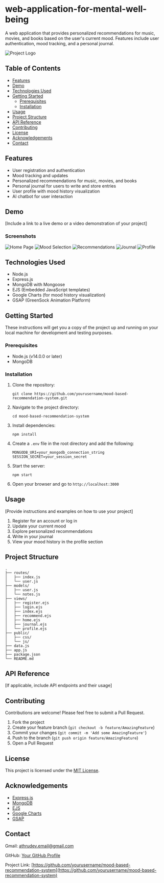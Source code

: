 # web-application-for-mental-well-being


A web application that provides personalized recommendations for music, movies, and books based on the user's current mood. Features include user authentication, mood tracking, and a personal journal.

![Project Logo](path/to/logo.png)

## Table of Contents
- [Features](#features)
- [Demo](#demo)
- [Technologies Used](#technologies-used)
- [Getting Started](#getting-started)
  - [Prerequisites](#prerequisites)
  - [Installation](#installation)
- [Usage](#usage)
- [Project Structure](#project-structure)
- [API Reference](#api-reference)
- [Contributing](#contributing)
- [License](#license)
- [Acknowledgements](#acknowledgements)
- [Contact](#contact)

## Features

- User registration and authentication
- Mood tracking and updates
- Personalized recommendations for music, movies, and books
- Personal journal for users to write and store entries
- User profile with mood history visualization
- AI chatbot for user interaction

## Demo

[Include a link to a live demo or a video demonstration of your project]

### Screenshots

![Home Page](screenshots/home_page.png)
![Mood Selection](screenshots/mood_selection.png)
![Recommendations](screenshots/recommendations.png)
![Journal](screenshots/journal.png)
![Profile](screenshots/profile.png)

## Technologies Used

- Node.js
- Express.js
- MongoDB with Mongoose
- EJS (Embedded JavaScript templates)
- Google Charts (for mood history visualization)
- GSAP (GreenSock Animation Platform)

## Getting Started

These instructions will get you a copy of the project up and running on your local machine for development and testing purposes.

### Prerequisites

- Node.js (v14.0.0 or later)
- MongoDB

### Installation

1. Clone the repository:
   ```
   git clone https://github.com/yourusername/mood-based-recommendation-system.git
   ```

2. Navigate to the project directory:
   ```
   cd mood-based-recommendation-system
   ```

3. Install dependencies:
   ```
   npm install
   ```

4. Create a `.env` file in the root directory and add the following:
   ```
   MONGODB_URI=your_mongodb_connection_string
   SESSION_SECRET=your_session_secret
   ```

5. Start the server:
   ```
   npm start
   ```

6. Open your browser and go to `http://localhost:3000`

## Usage

[Provide instructions and examples on how to use your project]

1. Register for an account or log in
2. Update your current mood
3. Explore personalized recommendations
4. Write in your journal
5. View your mood history in the profile section

## Project Structure

```
.
├── routes/
│   ├── index.js
│   └── user.js
├── models/
│   ├── user.js
│   └── notes.js
├── views/
│   ├── register.ejs
│   ├── login.ejs
│   ├── index.ejs
│   ├── recommend.ejs
│   ├── home.ejs
│   ├── journal.ejs
│   └── profile.ejs
├── public/
│   ├── css/
│   └── js/
├── data.js
├── app.js
├── package.json
└── README.md
```

## API Reference

[If applicable, include API endpoints and their usage]

## Contributing

Contributions are welcome! Please feel free to submit a Pull Request.

1. Fork the project
2. Create your feature branch (`git checkout -b feature/AmazingFeature`)
3. Commit your changes (`git commit -m 'Add some AmazingFeature'`)
4. Push to the branch (`git push origin feature/AmazingFeature`)
5. Open a Pull Request

## License

This project is licensed under the [MIT License](LICENSE).

## Acknowledgements

- [Express.js](https://expressjs.com/)
- [MongoDB](https://www.mongodb.com/)
- [EJS](https://ejs.co/)
- [Google Charts](https://developers.google.com/chart)
- [GSAP](https://greensock.com/gsap/)


## Contact

Gmail: athrudev.email@gmail.com

GitHub: [Your GitHub Profile](https://github.com/Athrudev)

Project Link: [https://github.com/yourusername/mood-based-recommendation-system](https://github.com/yourusername/mood-based-recommendation-system)
